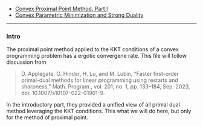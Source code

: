 - [Convex Proximal Point Method, Part I](Convex%20Proximal%20Point%20Method,%20Part%20I.md)
- [Convex Parametric Minimization and Strong Duality](../Duality/Convex%20Parametric%20Minimization%20and%20Strong%20Duality.md)

---
### **Intro**

The proximal point method applied to the KKT conditions of a convex programming problem has a ergotic convergene rate. 
This file will follow discussion from
> D. Applegate, O. Hinder, H. Lu, and M. Lubin, “Faster first-order primal-dual methods for linear programming using restarts and sharpness,” Math. Program., vol. 201, no. 1, pp. 133–184, Sep. 2023, doi: 10.1007/s10107-022-01901-9.

In the introductory part, they provided a unified view of all primal dual method leveraging the KKT conditions. 
This what we will do here, but only for the method of proximal point. 